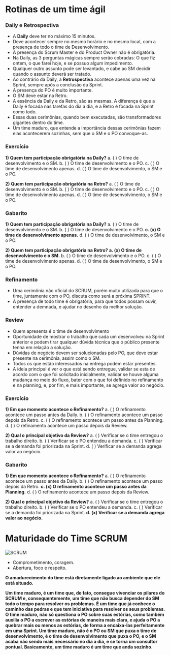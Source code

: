 # Rotinas de um time ágil

### Daily e Retrospectiva

- A **Daily** deve ter no máximo 15 minutos.
- Deve acontecer sempre no mesmo horário e no mesmo local, com a presença de todo o time de Desenvolvimento.
- A presença do Scrum Master e do Product Owner não é obrigatória.
- Na Daily, as 3 perguntas mágicas sempre serão cobradas: O que fiz ontem, o que farei hoje, e se possuo algum impedimento.
- Qualquer outro assunto pode ser levantado, e cabe ao SM decidir quando o assunto deverá ser tratado.
- Ao contrário da Daily, a **Retrospectiva** acontece apenas uma vez na Sprint, sempre após a conclusão da Sprint.
- A presença do PO é muito importante.
- O SM deve estar na Retro.
- A essência da Daily e da Retro, são as mesmas. A diferença é que a Daily é focada nas tarefas do dia a dia, e a Retro é focada na Sprint como todo.
- Essas duas cerimônias, quando bem executadas, são transformadores gigantes dentro do time.
- Um time maduro, que entende a importância dessas cerimônias fazem elas acontecerem sozinhas, sem que o SM e o PO convoque-as.

### Exercício

**1) Quem tem participação obrigatória na Daily?**
a. ( ) O time de desenvolvimento e o SM.
b. ( ) O time de desenvolvimento e o PO.
c. ( ) O time de desenvolvimento apenas.
d. ( ) O time de desenvolvimento, o SM e o PO.

**2) Quem tem participação obrigatória na Retro?**
a. ( ) O time de desenvolvimento e o SM.
b. ( ) O time de desenvolvimento e o PO.
c. ( ) O time de desenvolvimento apenas.
d. ( ) O time de desenvolvimento, o SM e o PO.

### Gabarito

**1) Quem tem participação obrigatória na Daily?**
a. ( ) O time de desenvolvimento e o SM.
b. ( ) O time de desenvolvimento e o PO.
**c. (x) O time de desenvolvimento apenas.**
d. ( ) O time de desenvolvimento, o SM e o PO.

**2) Quem tem participação obrigatória na Retro?**
**a. (x) O time de desenvolvimento e o SM.**
b. ( ) O time de desenvolvimento e o PO.
c. ( ) O time de desenvolvimento apenas.
d. ( ) O time de desenvolvimento, o SM e o PO.

### Refinamento

- Uma cerimônia não oficial do SCRUM, porém muito utilizada para que o time, juntamente com o PO, discuta como será a próxima SPRINT.
- A presença de todo time é obrigatória, para que todos possam ouvir, entender a demnada, e ajudar no desenho da melhor solução.

### Review

- Quem apresenta é o time de desenvolvimento
- Oportunidade de mostrar o trabalho que cada um desenvolveu na Sprint anterior e podem tirar qualquer dúvida técnica que o público presente tenha em relação a solução.
- Dúvidas de negócio devem ser solucionadas pelo PO, que deve estar presente na cerimônia, assim como o SM.
- Todos os que estão interessados na entrega podem estar presentes.
- A ideia principal é ver o que está sendo entregue, validar se esta de acordo com o que foi solicitado inicialmente, validar se houve alguma mudança no meio do fluxo, bater com o que foi definido no refinamento e na planning, e, por fim, e mais importante, se agrega valor ao negócio.

### Exercício

**1) Em que momento acontece o Refinamento?**
a. ( ) O refinamento acontece um passo antes da Daily.
b. ( ) O refinamento acontece um passo depois da Retro.
c. ( ) O refinamento acontece um passo antes da Planning.
d. ( ) O refinamento acontece um passo depois da Review.

**2) Qual o principal objetivo da Review?**
a. ( ) Verificar se o time entregou o trabalho direito.
b. ( ) Verificar se o PO entendeu a demanda.
c. ( ) Verificar se a demanda foi priorizada na Sprint.
d. ( ) Verificar se a demanda agrega valor ao negócio.

### Gabarito

**1) Em que momento acontece o Refinamento?**
a. ( ) O refinamento acontece um passo antes da Daily.
b. ( ) O refinamento acontece um passo depois da Retro.
**c. (x) O refinamento acontece um passo antes da Planning.**
d. ( ) O refinamento acontece um passo depois da Review.

**2) Qual o principal objetivo da Review?**
a. ( ) Verificar se o time entregou o trabalho direito.
b. ( ) Verificar se o PO entendeu a demanda.
c. ( ) Verificar se a demanda foi priorizada na Sprint.
**d. (x) Verificar se a demanda agrega valor ao negócio.**

# Maturidade do Time SCRUM

![SCRUM](https://www.elirodrigues.com/wp-content/uploads/2016/02/scrum_pillars.png)

- Comprometimento, coragem.
- Abertura, foco e respeito.

**O amadurecimento do time está diretamente ligado ao ambiente que ele está situado.**

**Um time maduro, é um time que, de fato, consegue vivenciar os pilares do SCRUM e, consequentemente, um time que não busca depender do SM todo o tempo para resolver os problemas. É um time que já conhece o caminho das pedras e que tem iniciativa para resolver os seus problemas. O time maduro, não só questiona o PO sobre suas estórias, como também auxilia o PO a escrever as estórias de maneira mais clara, e ajuda o PO a quebrar mais ou menos as estórias, de forma a encaixa-las perfeitamente em uma Sprint. Um time maduro, não é o PO ou SM que puxa o time de desenvolvimento, é o time de desenvolvimento que puxa o PO, e o SM acaba não sendo mais necessário no dia a dia, e se torna um consultor pontual. Basicamente, um time maduro é um time que anda sozinho.**


